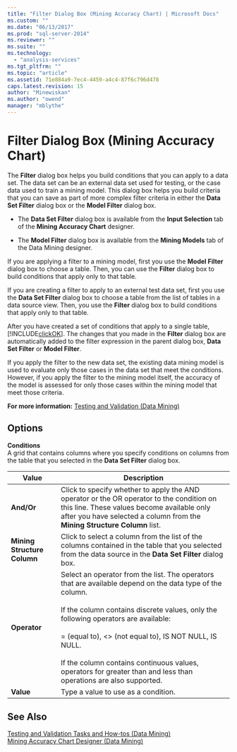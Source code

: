 ```yaml
---
title: "Filter Dialog Box (Mining Accuracy Chart) | Microsoft Docs"
ms.custom: ""
ms.date: "06/13/2017"
ms.prod: "sql-server-2014"
ms.reviewer: ""
ms.suite: ""
ms.technology: 
  - "analysis-services"
ms.tgt_pltfrm: ""
ms.topic: "article"
ms.assetid: 71e884a9-7ec4-4459-a4c4-87f6c796d478
caps.latest.revision: 15
author: "Minewiskan"
ms.author: "owend"
manager: "mblythe"
---
```

# Filter Dialog Box (Mining Accuracy Chart)
  The **Filter** dialog box helps you build conditions that you can apply to a data set. The data set can be an external data set used for testing, or the case data used to train a mining model. This dialog box helps you build criteria that you can save as part of more complex filter criteria in either the **Data Set Filter** dialog box or the **Model Filter** dialog box.  
  
-   The **Data Set Filter** dialog box is available from the **Input Selection** tab of the **Mining Accuracy Chart** designer.  
  
-   The **Model Filter** dialog box is available from the **Mining Models** tab of the Data Mining designer.  
  
 If you are applying a filter to a mining model, first you use the **Model Filter** dialog box to choose a table. Then, you can use the **Filter** dialog box to build conditions that apply only to that table.  
  
 If you are creating a filter to apply to an external test data set, first you use the **Data Set Filter** dialog box to choose a table from the list of tables in a data source view. Then, you use the **Filter** dialog box to build conditions that apply only to that table.  
  
 After you have created a set of conditions that apply to a single table, [!INCLUDE[clickOK](../includes/clickok-md.md)]. The changes that you made in the **Filter** dialog box are automatically added to the filter expression in the parent dialog box, **Data Set Filter** or **Model Filter**.  
  
 If you apply the filter to the new data set, the existing data mining model is used to evaluate only those cases in the data set that meet the conditions. However, if you apply the filter to the mining model itself, the accuracy of the model is assessed for only those cases within the mining model that meet those criteria.  
  
 **For more information:** [Testing and Validation &#40;Data Mining&#41;](data-mining/testing-and-validation-data-mining.md)  
  
## Options  
 **Conditions**  
 A grid that contains columns where you specify conditions on columns from the table that you selected in the **Data Set Filter** dialog box.  
  
|Value|Description|  
|-----------|-----------------|  
|**And/Or**|Click to specify whether to apply the AND operator or the OR operator to the condition on this line. These values become available only after you have selected a column from the **Mining Structure Column** list.|  
|**Mining Structure Column**|Click to select a column from the list of the columns contained in the table that you selected from the data source in the **Data Set Filter** dialog box.|  
|**Operator**|Select an operator from the list. The operators that are available depend on the data type of the column.<br /><br /> If the column contains discrete values, only the following operators are available:<br /><br /> = (equal to), <> (not equal to), IS NOT NULL, IS NULL.<br /><br /> If the column contains continuous values, operators for greater than and less than operations are also supported.|  
|**Value**|Type a value to use as a condition.|  
  
## See Also  
 [Testing and Validation Tasks and How-tos &#40;Data Mining&#41;](data-mining/testing-and-validation-tasks-and-how-tos-data-mining.md)   
 [Mining Accuracy Chart Designer &#40;Data Mining&#41;](mining-accuracy-chart-designer-data-mining.md)  
  
  